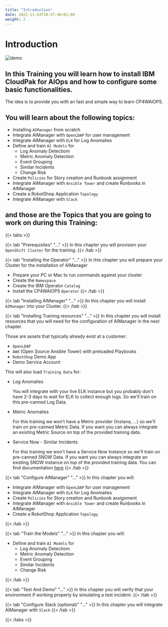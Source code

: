 ```yaml
---
title: "Introduction"
date: 2022-11-03T10:57:46+01:00
weight: 2
---
```


# Introduction

![demo](/cp4waiops-training/pics/00_aimanager_insights.png)




## In this Training you will learn how to install IBM CloudPak for AIOps and how to configure some basic functionalities.

The idea is to provide you with an fast and simple way to learn CP4WAIOPS.

## You will learn about the following topics:

- Installing `AIManager` from scratch
- Integrate AIManager with `OpenLDAP` for user management
- Integrate AIManager with `ELK` for Log Anomalies
- Define and train `AI Models` for
  - Log Anomaly Detectiom
  - Metric Anomaly Detection
  - Event Grouping
  - Similar Incidents
  - Change Risk 
- Create `Policies` for Story creation and Runbook assignment
- Integrate AIManager with `Ansible Tower` and create Runbooks in AIManager
- Create a RobotShop Application `Topology`
- Integrate AIManager with `Slack`


## and those are the Topics that you are going to work on during this Training:

{{< tabs >}}

{{< tab "Prerequisites" "..." >}}
In this chapter you will provision your `OpenShift Cluster` for the training.
{{< /tab >}}

{{< tab "Installing the Operator" "..." >}}
In this chapter you will prepare your Cluster for the installation of AIManager

* Prepare your PC or Mac to run commands against your cluster
* Create the `Namespace`
* Create the IBM Operator `Catalog`
* Install the CP4WAIOPS `Operator`
{{< /tab >}}

{{< tab "Installing AIManager" "..." >}}
IIn this chapter you will install `AIManager` into your Cluster.
{{< /tab >}}

{{< tab "Installing Training resources" "..." >}}
In this chapter you will install resources that you will need for the configuration of AIManager in the next chapter.

Those are assets that typically already exist at a customer:

* `OpenLDAP`
* `AWX` (Open Source Ansible Tower) with preloaded Playbooks
* `RobotShop` Demo App
* Demo Service Account

This will also load `Training Data` for:

* Log Anomalies

	You will integrate with your live ELK instance but you probably don't have 2-3 days to wait for ELK to collect enough logs.
	So we'll train on this pre-canned Log Data.
	
* Metric Anomalies

	For this training we won't have a Metric provider (Instana, ...) so we'll train on pre-canned Metric Data.
	If you want you can always integrate an existing Metric Source on top of the provided training data.
	
* Service Now - Similar Incidents

	For this training we won't have a Service Now Instance so we'll train on pre-canned SNOW Data.
	If you want you can always integrate an existing SNOW instance on top of the provided training data.
	You can find documentation [here](./INTEGRATION_SNOW.md)
{{< /tab >}}

{{< tab "Configure AIManager" "..." >}}
In this chapter you will:

- Integrate AIManager with `OpenLDAP` for user management
- Integrate AIManager with `ELK` for Log Anomalies
- Create `Policies` for Story creation and Runbook assignment
- Integrate AIManager with `Ansible Tower` and create Runbooks in AIManager
- Create a RobotShop Application `Topology`

{{< /tab >}}

{{< tab "Train the Models" "..." >}}
In this chapter you will:

- Define and train `AI Models` for
  - Log Anomaly Detectiom
  - Metric Anomaly Detection
  - Event Grouping
  - Similar Incidents
  - Change Risk 

{{< /tab >}}

{{< tab "Test And Demo" "..." >}}
In this chapter you will verify that your environment if working properly by simulating a test incident.
{{< /tab >}}

{{< tab "Configure Slack (optional)" "..." >}}
In this chapter you will integrate AIManager with `Slack`
{{< /tab >}}


{{< /tabs >}}




